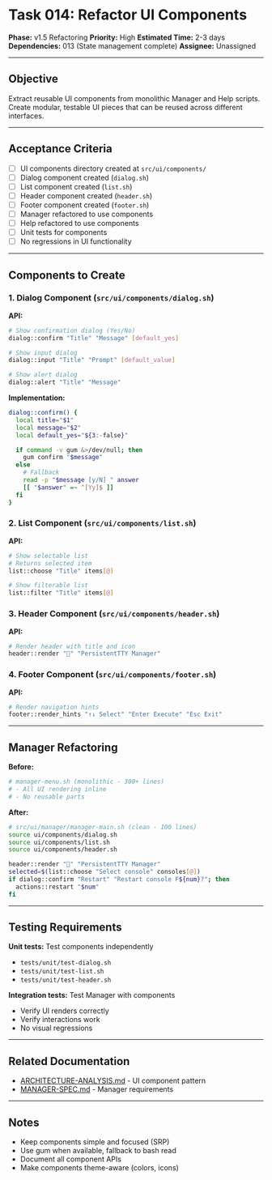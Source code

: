 # Task 014: Refactor UI Components

**Phase:** v1.5 Refactoring
**Priority:** High
**Estimated Time:** 2-3 days
**Dependencies:** 013 (State management complete)
**Assignee:** Unassigned

---

## Objective

Extract reusable UI components from monolithic Manager and Help scripts. Create modular, testable UI pieces that can be reused across different interfaces.

---

## Acceptance Criteria

- [ ] UI components directory created at `src/ui/components/`
- [ ] Dialog component created (`dialog.sh`)
- [ ] List component created (`list.sh`)
- [ ] Header component created (`header.sh`)
- [ ] Footer component created (`footer.sh`)
- [ ] Manager refactored to use components
- [ ] Help refactored to use components
- [ ] Unit tests for components
- [ ] No regressions in UI functionality

---

## Components to Create

### 1. Dialog Component (`src/ui/components/dialog.sh`)

**API:**
```bash
# Show confirmation dialog (Yes/No)
dialog::confirm "Title" "Message" [default_yes]

# Show input dialog
dialog::input "Title" "Prompt" [default_value]

# Show alert dialog
dialog::alert "Title" "Message"
```

**Implementation:**
```bash
dialog::confirm() {
  local title="$1"
  local message="$2"
  local default_yes="${3:-false}"

  if command -v gum &>/dev/null; then
    gum confirm "$message"
  else
    # Fallback
    read -p "$message [y/N] " answer
    [[ "$answer" =~ ^[Yy]$ ]]
  fi
}
```

### 2. List Component (`src/ui/components/list.sh`)

**API:**
```bash
# Show selectable list
# Returns selected item
list::choose "Title" items[@]

# Show filterable list
list::filter "Title" items[@]
```

### 3. Header Component (`src/ui/components/header.sh`)

**API:**
```bash
# Render header with title and icon
header::render "󰓉" "PersistentTTY Manager"
```

### 4. Footer Component (`src/ui/components/footer.sh`)

**API:**
```bash
# Render navigation hints
footer::render_hints "↑↓ Select" "Enter Execute" "Esc Exit"
```

---

## Manager Refactoring

**Before:**
```bash
# manager-menu.sh (monolithic - 300+ lines)
# - All UI rendering inline
# - No reusable parts
```

**After:**
```bash
# src/ui/manager/manager-main.sh (clean - 100 lines)
source ui/components/dialog.sh
source ui/components/list.sh
source ui/components/header.sh

header::render "󰓉" "PersistentTTY Manager"
selected=$(list::choose "Select console" consoles[@])
if dialog::confirm "Restart" "Restart console F${num}?"; then
  actions::restart "$num"
fi
```

---

## Testing Requirements

**Unit tests:** Test components independently
- `tests/unit/test-dialog.sh`
- `tests/unit/test-list.sh`
- `tests/unit/test-header.sh`

**Integration tests:** Test Manager with components
- Verify UI renders correctly
- Verify interactions work
- No visual regressions

---

## Related Documentation

- [ARCHITECTURE-ANALYSIS.md](../docs/ARCHITECTURE-ANALYSIS.md) - UI component pattern
- [MANAGER-SPEC.md](../specs/MANAGER-SPEC.md) - Manager requirements

---

## Notes

- Keep components simple and focused (SRP)
- Use gum when available, fallback to bash read
- Document all component APIs
- Make components theme-aware (colors, icons)
